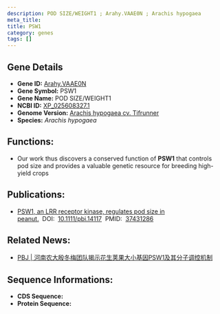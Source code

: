 ```yaml
---
description: POD SIZE/WEIGHT1 ; Arahy.VAAE0N ; Arachis hypogaea
meta_title:
title: PSW1
category: genes
tags: []
---
```


## Gene Details
- **Gene ID:**	[Arahy.VAAE0N](Arahy.VAAE0N)
- **Gene Symbol:** PSW1
- **Gene Name:** POD SIZE/WEIGHT1
- **NCBI ID:** [XP_025608327.1](https://www.ncbi.nlm.nih.gov/gene/?term=XP_025608327.1)
- **Genome Version:** [Arachis hypogaea cv. Tifrunner]()
- **Species:** *Arachis hypogaea*

## Functions:
   - Our work thus discovers a conserved function of **PSW1** that controls pod size and provides a valuable genetic resource for breeding high-yield crops

## Publications:
   - [PSW1, an LRR receptor kinase, regulates pod size in peanut.]( https://onlinelibrary.wiley.com/doi/full/10.1111/pbi.14117)&nbsp;&nbsp;DOI:&nbsp;&nbsp;[10.1111/pbi.14117](https://onlinelibrary.wiley.com/doi/full/10.1111/pbi.14117)&nbsp;&nbsp;PMID:&nbsp;&nbsp;[37431286](https://pubmed.ncbi.nlm.nih.gov/37431286/)

## Related News:
   - [PBJ | 河南农大殷冬梅团队揭示花生荚果大小基因PSW1及其分子调控机制](https://mp.weixin.qq.com/s/HI6nNQv06pWhDDLQe2mFrw)

## Sequence Informations:
- **CDS Sequence:**
- **Protein Sequence:**
